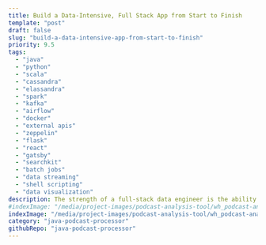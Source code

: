 ```yaml
---
title: Build a Data-Intensive, Full Stack App from Start to Finish
template: "post"
draft: false
slug: "build-a-data-intensive-app-from-start-to-finish"
priority: 9.5
tags:
  - "java"
  - "python"
  - "scala"
  - "cassandra"
  - "elassandra"
  - "spark"
  - "kafka"
  - "airflow"
  - "docker"
  - "external apis"
  - "zeppelin"
  - "flask"
  - "react"
  - "gatsby"
  - "searchkit"
  - "batch jobs"
  - "data streaming"
  - "shell scripting"
  - "data visualization"
description: The strength of a full-stack data engineer is the ability to bring the entire stack together, coordinating all of your microservices and features into a single product. Any developer can slap a new feature onto your project, but if new features aren't seamlessly integrated into your project as a whole, they will run inefficiently and slow down future development. See how everything can work together, from data pipeline to web app to data visualization and user-facing search functionality.
#indexImage: "/media/project-images/podcast-analysis-tool/wh_podcast-analysis-tool-diagram.png"
indexImage: "/media/project-images/podcast-analysis-tool/wh_podcast-analysis-tool-diagram-converted-from-pdf.png"
category: "java-podcast-processor"
githubRepo: "java-podcast-processor"
---
```

